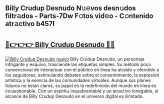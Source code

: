 ## Billy Crudup Desnudo N𝚞𝚎vos desn𝚞dos filtr𝚊dos - Parts-7Dw F𝚘tos vid𝚎o - C𝚘ntenido atr𝚊ctivo b457I

# <h2><a href="http://mb5pdsd.tromn.icu/?c=Billy+Crudup+Desnudo">🔗👉👉👉 Billy Crudup Desnudo 🔗🔗</a></h2>

[![Billy Crudup Desnudo nuevo](https://i.imgur.com/pEAQMta.gif)](http://mb5pdsd.tromn.icu/?c=Billy+Crudup+Desnudo)
Billy Crudup Desnudo, un personaje intrigante y esquivo, trasciende las etiquetas simples. Su método poco convencional de interactuar con el público en línea ha atraído y ofendido a los seguidores, estimulando debates sobre el consentimiento, la expresión artística y la esencia de las comunidades virtuales. Aunque sus planes futuros no están claros, su papel en la redefinición del mundo en línea es incuestionable. Con un espíritu inquebrantable y un atractivo innegable, el alcance de Billy Crudup Desnudo en el universo digital es ilimitado.
